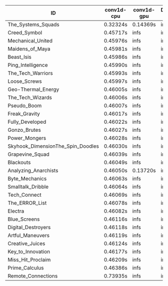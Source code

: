 |ID|conv1d-cpu|conv1d-gpu|DWSPConv2D-gpu|gemm-gpu|avg|
|-|-|-|-|-|-|
|The_Systems_Squads|0.32324s|0.14369s|infs|4.40118s|infs|
|Creed_Symbol|0.45717s|infs|infs|4.37147s|infs|
|Mechanical_United|0.45976s|infs|infs|4.44239s|infs|
|Maidens_of_Maya|0.45981s|infs|infs|4.42071s|infs|
|Beast_Isis|0.45986s|infs|infs|4.42494s|infs|
|Ping_Intelligence|0.45990s|infs|infs|4.43398s|infs|
|The_Tech_Warriors|0.45993s|infs|infs|4.40844s|infs|
|Loose_Screws|0.45997s|infs|infs|4.41760s|infs|
|Geo-Thermal_Energy|0.46005s|infs|infs|4.42145s|infs|
|The_Tech_Wizards|0.46006s|infs|infs|4.43105s|infs|
|Pseudo_Boom|0.46007s|infs|infs|4.41208s|infs|
|Freak_Gravity|0.46017s|infs|infs|4.42259s|infs|
|Fully_Developed|0.46022s|infs|infs|4.40172s|infs|
|Gonzo_Brutes|0.46027s|infs|infs|4.38729s|infs|
|Power_Mongers|0.46028s|infs|infs|4.42722s|infs|
|Skyhook_DimensionThe_Spin_Doodles|0.46030s|infs|infs|4.40527s|infs|
|Grapevine_Squad|0.46039s|infs|infs|4.39439s|infs|
|Blackouts|0.46049s|infs|infs|4.40288s|infs|
|Analyzing_Anarchists|0.46050s|0.13720s|infs|4.42584s|infs|
|Byte_Mechanics|0.46063s|infs|infs|4.41917s|infs|
|Smalltalk_Dribble|0.46064s|infs|infs|4.38280s|infs|
|Tech_Connect|0.46069s|infs|infs|4.43736s|infs|
|The_ERROR_List|0.46078s|infs|infs|4.39763s|infs|
|Electra|0.46082s|infs|infs|4.42207s|infs|
|Blue_Screens|0.46116s|infs|infs|4.41807s|infs|
|Digital_Destroyers|0.46118s|infs|infs|4.41893s|infs|
|Artful_Maneuvers|0.46119s|infs|infs|4.43293s|infs|
|Creative_Juices|0.46124s|infs|infs|4.43539s|infs|
|Key_to_Innovation|0.46177s|infs|infs|4.42592s|infs|
|Miss_Hit_Proclaim|0.46209s|infs|infs|4.41051s|infs|
|Prime_Calculus|0.46386s|infs|infs|4.39622s|infs|
|Remote_Connections|0.73935s|infs|infs|4.39465s|infs|
